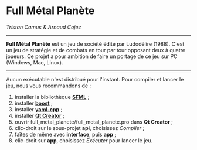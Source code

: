 # Full Métal Planète #

*Tristan Camus & Arnaud Cojez*

----------------------

**Full Métal Planète** est un jeu de société édité par Ludodélire (1988). C'est un jeu de stratégie et de combats en tour par tour opposant deux à quatre joueurs.
Ce projet a pour ambition de faire un portage de ce jeu sur PC (Windows, Mac, Linux).

----------------------

Aucun exécutable n'est distribué pour l'instant. Pour compiler et lancer le jeu, nous vous recommandons de :

  1. installer la bibliothèque **[SFML](http://www.sfml-dev.org/)** ;
  2. installer **[boost](https://www.Boost.org/)** ;
  3. installer **[yaml-cpp](https://github.com/jbeder/yaml-cpp)** ;
  4. installer **[Qt Creator](http://qt.digia.com/product/)** ;
  5. ouvrir full_metal_planete/full_metal_planete.pro dans **Qt  Creator** ;
  6. clic-droit sur le sous-projet **api**, choisissez *Compiler* ;
  7. faîtes de même avec **interface**, puis **app** ;
  7. clic-droit sur **app**, choisissez *Exécuter* pour lancer le jeu.
